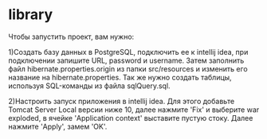 # library
Чтобы запустить проект, вам нужно:

1)Создать базу данных в PostgreSQL, подключить ее к intellij idea, при подключении запишите URL, password и username. Затем заполнить файл hibernate.properties.origin из папки src/resources и изменить его название на hibernate.properties.
Так же нужно создать таблицы, используя SQL-команды из файла sqlQuery.sql.

2)Настроить запуск приложения в intellij idea.
Для этого добавьте Tomcat Server Local версии ниже 10, далее нажмите 'Fix' и выберите war exploded, в ячейке 'Application context' выставите пустую стоку. Далее нажмите 'Apply', замем 'OK'.

